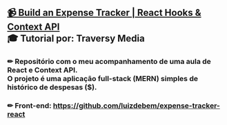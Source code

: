 ## [📹 Build an Expense Tracker | React Hooks & Context API](https://youtu.be/XuFDcZABiDQ) <br>🎓 Tutorial por: Traversy Media
### ✏ Repositório com o meu acompanhamento de uma aula de React e Context API.<br>O projeto é uma aplicação full-stack (MERN) simples de histórico de despesas ($).
### ✏ Front-end: https://github.com/luizdebem/expense-tracker-react
